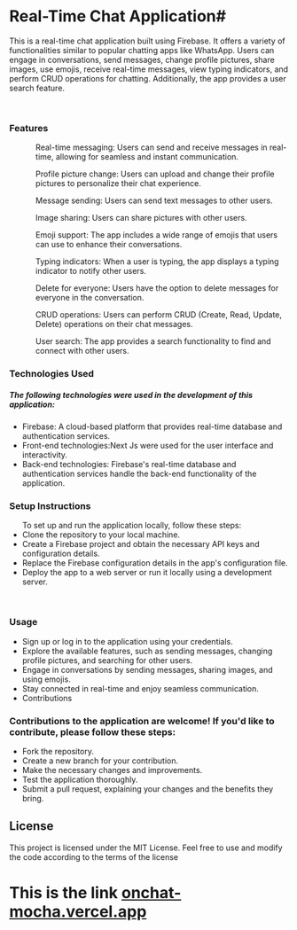 <h1>Real-Time Chat Application#</h1>
<p?>This is a real-time chat application built using Firebase. It offers a variety of functionalities similar to popular chatting apps like WhatsApp. Users can engage in conversations, send messages, change profile pictures, share images, use emojis, receive real-time messages, view typing indicators, and perform CRUD operations for chatting. Additionally, the app provides a user search feature.</p>
<br/>
<h3>Features</h3>
<ul>
<ol>Real-time messaging: Users can send and receive messages in real-time, allowing for seamless and instant communication.</ol>
<ol>Profile picture change: Users can upload and change their profile pictures to personalize their chat experience.</ol>
<ol>Message sending: Users can send text messages to other users.</ol>
<ol>Image sharing: Users can share pictures with other users.</ol>
<ol>Emoji support: The app includes a wide range of emojis that users can use to enhance their conversations.</ol>
<ol>Typing indicators: When a user is typing, the app displays a typing indicator to notify other users.</ol>
<ol>Delete for everyone: Users have the option to delete messages for everyone in the conversation.</ol>
<ol>CRUD operations: Users can perform CRUD (Create, Read, Update, Delete) operations on their chat messages.</ol>
<ol>User search: The app provides a search functionality to find and connect with other users.</ol>
</ul>
<h3>Technologies Used</h3>
<h5>The following technologies were used in the development of this application:</h5>
<ul>
<li>Firebase: A cloud-based platform that provides real-time database and authentication services.</li>
<li>Front-end technologies:Next Js were used for the user interface and interactivity.</li>
<li>Back-end technologies: Firebase's real-time database and authentication services handle the back-end functionality of the application.</li>
</ul>

<h3>Setup Instructions</h3>

<ul>
To set up and run the application locally, follow these steps:
<li>Clone the repository to your local machine.</li>
<li>Create a Firebase project and obtain the necessary API keys and configuration details.</li>
<li>Replace the Firebase configuration details in the app's configuration file.</li>
<li>Deploy the app to a web server or run it locally using a development server.</li>
</ul>
<br/>

<h3>Usage</h3>
<ul>
<li>Sign up or log in to the application using your credentials.</li>
<li>Explore the available features, such as sending messages, changing profile pictures, and searching for other users.</li>
<li>Engage in conversations by sending messages, sharing images, and using emojis.</li>
<li>Stay connected in real-time and enjoy seamless communication.</li>
<li>Contributions</li>
</ul>
<h3>Contributions to the application are welcome! If you'd like to contribute, please follow these steps:</h3>
<ul>
<li>Fork the repository.</li>
<li>Create a new branch for your contribution.</li>
<li>Make the necessary changes and improvements.</li>
<li>Test the application thoroughly.</li>
<li>Submit a pull request, explaining your changes and the benefits they bring.</li>
</ul>
<h2>License</h2>
<p>This project is licensed under the MIT License. Feel free to use and modify the code according to the terms of the license</p>
<h1>This is the link <a href="https://onchat-mocha.vercel.app/" target='_blank'>onchat-mocha.vercel.app</a></h1>